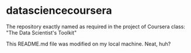 datasciencecoursera
===================

The repository exactly named as required in the project of Coursera class: "The Data Scientist's Toolkit"

This README.md file was modified on my local machine. Neat, huh?

